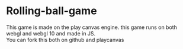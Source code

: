 # Rolling-ball-game
This game is made on the play canvas engine. this game runs on both webgl and webgl 10 and made in JS.
<br>
You can fork this both on github and playcanvas 
